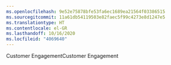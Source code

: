 ```yaml
---
ms.openlocfilehash: 9e52e75878bfe53fa6ec1689ea21564f03386515
ms.sourcegitcommit: 11a61db54119503e82faec5f99c4273e8d1247e5
ms.translationtype: HT
ms.contentlocale: el-GR
ms.lasthandoff: 10/16/2020
ms.locfileid: "4069640"
---
```

<span data-ttu-id="6dbec-101">Customer Engagement</span><span class="sxs-lookup"><span data-stu-id="6dbec-101">Customer Engagement</span></span>